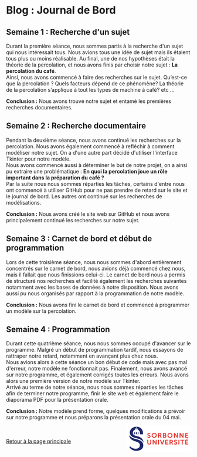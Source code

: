# Blog : Journal de Bord

## Semaine 1 : Recherche d'un sujet

Durant la première séance, nous sommes partis à la recherche d'un sujet qui nous intéressait tous. Nous avions tous une idée de sujet mais ils étaient tous plus ou moins réalisable. Au final, une de nos hypothèses était la théorie de la percolation, et nous avons finis par choisir notre sujet : **La percolation du café**.<br>
Ainsi, nous avons commencé à faire des recherches sur le sujet. Qu’est-ce que la percolation ? Quels facteurs dépend de ce phénomène? La théorie de la percolation s’applique à tout les types de machine à café? etc ...<br>

**Conclusion :** Nous avons trouvé notre sujet et entamé les premières recherches documentaires.<br>

## Semaine 2 : Recherche documentaire

Pendant la deuxième séance, nous avons continué les recherches sur la percolation. Nous avons également commencé à refléchir à comment modéliser notre sujet. On a d'une autre part décidé d'utiliser l'interface Tkinter pour notre modèle.<br> 
Nous avons commencé aussi à déterminer le but de notre projet, on a ainsi pu extraire une problématique : **En quoi la percolation joue un rôle important dans la préparation du café ?**<br>
Par la suite nous nous sommes réparties les tâches, certains d'entre nous ont commencé à utiliser GitHub pour ne pas prendre de retard sur le site et le journal de bord. Les autres ont continué sur les recherches de modélisations.<br>

**Conclusion :** Nous avons créé le site web sur GitHub et nous avons principalement continué les recherches sur notre sujet.<br>

## Semaine 3 : Carnet de bord et début de programmation

Lors de cette troisième séance, nous nous sommes d'abord entièrement concentrés sur le carnet de bord, nous avions déjà commencé chez nous, mais il fallait que nous finissions celui-ci. Le carnet de bord nous a permis de structuré nos recherches et facilité également les recherches suivantes notamment avec les bases de données à notre disposition. Nous avons aussi pu nous organisés par rapport à la programmation de notre modèle.

**Conclusion :** Nous avons fini le carnet de bord et commencé à programmer un modèle sur la percolation.<br>

## Semaine 4 : Programmation

Durant cette quatrième séance, nous nous sommes occupé d'avancer sur le programme. Malgré un début de programmation tardif, nous essayons de rattraper notre retard, notamment en avançant plus chez nous.<br>
Nous avions alors à cette séance un bon début de code mais avec pas mal d'erreur, notre modèle ne fonctionnait pas. Finalement, nous avons avancé sur notre programme, et également corrigés toutes les erreurs. Nous avons alors une première version de notre modèle sur Tkinter.<br>
Arrivé au terme de notre séance, nous nous sommes réparties les tâches afin de terminer notre programme, finir le site web et également faire le diaporama PDF pour la présentation orale.<br>

**Conclusion :** Notre modèle prend forme, quelques modifications à prévoir sur notre programme et nous préparons la présentation orale du 04 mai.


<a href = "https://www.sorbonne-universite.fr/">
  <img align = "right" src = "./image/logo_su.png" alt = "logo sorbonne université" width = "175">
</a>

<br><br>
<a href="README.md"> Retour à la page principale </a>
